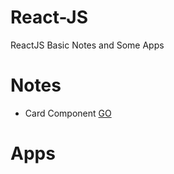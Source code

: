 # React-JS
ReactJS Basic Notes and Some Apps

# Notes

* Card Component [GO](https://github.com/HopeMashal/React-JS/tree/master/Notes/components/src)

# Apps

